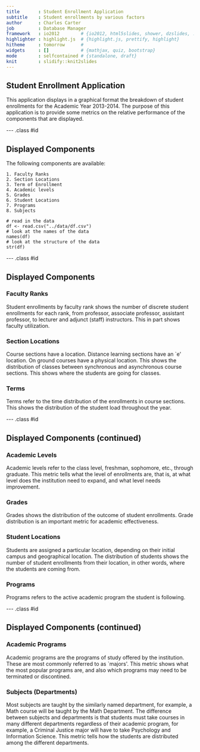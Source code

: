 ```yaml
---
title       : Student Enrollment Application
subtitle    : Student enrollments by various factors
author      : Charles Carter
job         : Database Manager
framework   : io2012        # {io2012, html5slides, shower, dzslides, ...}
highlighter : highlight.js  # {highlight.js, prettify, highlight}
hitheme     : tomorrow      # 
widgets     : []            # {mathjax, quiz, bootstrap}
mode        : selfcontained # {standalone, draft}
knit        : slidify::knit2slides
---
```


## Student Enrollment Application

This application displays in a graphical format the breakdown of student enrollments for the Academic Year 2013-2014. The purpose of this application is to provide some metrics on the relative performance of the components that are displayed.

--- .class #id 

## Displayed Components

The following components are available:

    1. Faculty Ranks
    2. Section Locations
    3. Term of Enrollment
    4. Academic levels
    5. Grades
    6. Student Locations
    7. Programs
    8. Subjects

```{R}
# read in the data
df <- read.csv("../data/df.csv")
# look at the names of the data
names(df)
# look at the structure of the data
str(df)
```

--- .class #id 

## Displayed Components

### Faculty Ranks 

Student enrollments by faculty rank shows the number of discrete student enrollments for each rank, from professor, associate professor, assistant professor, to lecturer and adjunct (staff) instructors. This in part shows faculty utilization.

### Section Locations

Course sections have a location. Distance learning sections have an `e' location. On ground courses have a physical location. This shows the distribution of classes between synchronous and asynchronous course sections. This shows where the students are going for classes.

### Terms

Terms refer to the time distribution of the enrollments in course sections. This shows the distribution of the student load throughout the year.

--- .class #id 

## Displayed Components (continued)

### Academic Levels

Academic levels refer to the class level, freshman, sophomore, etc., through graduate. This metric tells what the level of enrollments are, that is, at what level does the institution need to expand, and what level needs improvement.

### Grades

Grades shows the distribution of the outcome of student enrollments. Grade distribution is an important metric for academic effectiveness.

### Student Locations

Students are assigned a particular location, depending on their initial campus and geographical location. The distribution of students shows the number of student enrollments from their location, in other words, where the students are coming from.

### Programs

Programs refers to the active academic program the student is following. 

--- .class #id 

## Displayed Components (continued)

### Academic Programs

Academic programs are the programs of study offered by the institution. These are most commonly referred to as `majors'. This metric shows what the most popular programs are, and also which programs may need to be terminated or discontined.

### Subjects (Departments)

Most subjects are taught by the similarly named department, for example, a Math course will be taught by the Math Department. The difference between subjects and departments is that students must take courses in many different departments regardless of their academic program, for example, a Criminal Justice major will have to take Psychology and Information Science. This metric tells how the students are distributed among the different departments.



